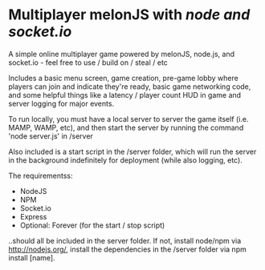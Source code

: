 Multiplayer melonJS with *node and socket.io*
===========

A simple online multiplayer game powered by melonJS, node.js, and socket.io - feel free to use / build on / steal / etc

Includes a basic menu screen, game creation, pre-game lobby where players can join and indicate they're ready, basic game networking code, and some helpful things like a latency / player count HUD in game and server logging for major events.

To run locally, you must have a local server to server the game itself (i.e. MAMP, WAMP, etc), and then start the server by running the command 'node server.js' in /server

Also included is a start script in the /server folder, which will run the server in the background indefinitely for deployment (while also logging, etc).

The requirementss:
- NodeJS
- NPM
- Socket.io
- Express
- Optional: Forever (for the start / stop script)

..should all be included in the server folder. If not, install node/npm via http://nodejs.org/, install the
dependencies in the /server folder via npm install [name].
